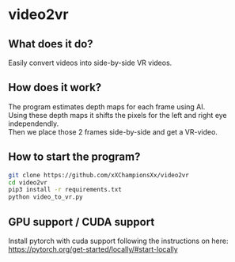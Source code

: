 # video2vr

## What does it do?

Easily convert videos into side-by-side VR videos.

## How does it work?

The program estimates depth maps for each frame using AI. \
Using these depth maps it shifts the pixels for the left and right eye independendly.\
Then we place those 2 frames side-by-side and get a VR-video.

## How to start the program?

```bash
git clone https://github.com/xXChampionsXx/video2vr
cd video2vr
pip3 install -r requirements.txt
python video_to_vr.py
```

## GPU support / CUDA support

Install pytorch with cuda support following the instructions on here: https://pytorch.org/get-started/locally/#start-locally
